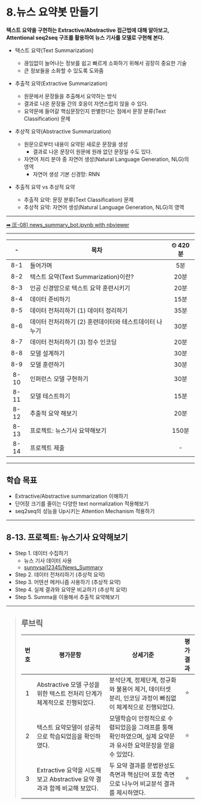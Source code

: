# 8.뉴스 요약봇 만들기

**텍스트 요약을 구현하는 Extractive/Abstractive 접근법에 대해 알아보고, Attentional seq2seq 구조를 활용하여 뉴스 기사를 모델로 구현해 본다.**

- 텍스트 요약(Text Summarization)
  - 끊임없이 늘어나는 정보를 쉽고 빠르게 소화하기 위해서 굉장히 중요한 기술
  - 큰 정보들을 소화할 수 있도록 도와줌

- 추출적 요약(Extractive Summarization)
  - 원문에서 문장들을 추출해서 요약하는 방식
  - 결과로 나온 문장들 간의 호응이 자연스럽지 않을 수 있다.
  - 요약문에 들어갈 핵심문장인지 판별한다는 점에서 문장 분류(Text Classification) 문제

- 추상적 요약(Abstractive Summarization)
  - 원문으로부터 내용이 요약된 새로운 문장을 생성
    - 결과로 나온 문장이 원문에 원래 없던 문장일 수도 있다.
  - 자연어 처리 분야 중 자연어 생성(Natural Language Generation, NLG)의 영역
    - 자연어 생성 기본 신경망: RNN

- 추출적 요약 vs 추상적 요약
  - 추출적 요약: 문장 분류(Text Classification) 문제
  - 추상적 요약: 자연어 생성(Natural Language Generation, NLG)의 영역

---

[➡ [E-08] news_summary_bot.ipynb with nbviewer](https://nbviewer.org/github/HRPzz/AIFFEL/blob/main/EXPLORATION/Node_08/%5BE-08%5D%20news_summary_bot.ipynb)

---

|-|목차|⏲ 420분|
|:---:|---|:---:|
|8-1| 들어가며 | 5분|
|8-2| 텍스트 요약(Text Summarization)이란? | 20분|
|8-3| 인공 신경망으로 텍스트 요약 훈련시키기 | 20분|
|8-4| 데이터 준비하기 | 15분|
|8-5| 데이터 전처리하기 (1) 데이터 정리하기 | 35분|
|8-6| 데이터 전처리하기 (2) 훈련데이터와 테스트데이터 나누기 | 30분|
|8-7| 데이터 전처리하기 (3) 정수 인코딩 | 20분|
|8-8| 모델 설계하기 | 30분|
|8-9| 모델 훈련하기 | 30분|
|8-10| 인퍼런스 모델 구현하기 | 30분|
|8-11| 모델 테스트하기 | 15분|
|8-12| 추출적 요약 해보기 | 20분|
|8-13| 프로젝트: 뉴스기사 요약해보기 | 150분|
|8-14| 프로젝트 제출|-|

---

## 학습 목표

- Extractive/Abstractive summarization 이해하기
- 단어장 크기를 줄이는 다양한 text normalization 적용해보기
- seq2seq의 성능을 Up시키는 Attention Mechanism 적용하기

---

## 8-13. 프로젝트: 뉴스기사 요약해보기

- Step 1. 데이터 수집하기
  - 뉴스 기사 데이터 사용
  - [sunnysai12345/News_Summary](https://github.com/sunnysai12345/News_Summary)
- Step 2. 데이터 전처리하기 (추상적 요약)
- Step 3. 어텐션 메커니즘 사용하기 (추상적 요약)
- Step 4. 실제 결과와 요약문 비교하기 (추상적 요약)
- Step 5. Summa을 이용해서 추출적 요약해보기

---

>## **루브릭**
>
>|번호|평가문항|상세기준|평가결과|
>|:---:|---|---|:---:|
>|1|Abstractive 모델 구성을 위한 텍스트 전처리 단계가 체계적으로 진행되었다.|분석단계, 정제단계, 정규화와 불용어 제거, 데이터셋 분리, 인코딩 과정이 빠짐없이 체계적으로 진행되었다.|⭐|
>|2|텍스트 요약모델이 성공적으로 학습되었음을 확인하였다.|모델학습이 안정적으로 수렴되었음을 그래프를 통해 확인하였으며, 실제 요약문과 유사한 요약문장을 얻을 수 있었다.|⭐|
>|3|Extractive 요약을 시도해 보고 Abstractive 요약 결과과 함께 비교해 보았다.|두 요약 결과를 문법완성도 측면과 핵심단어 포함 측면으로 나누어 비교분석 결과를 제시하였다.|⭐|
